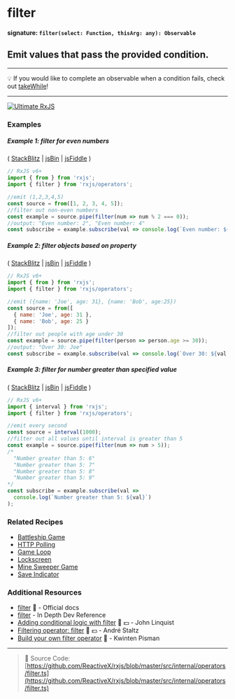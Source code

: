# filter

#### signature: `filter(select: Function, thisArg: any): Observable`

## Emit values that pass the provided condition.

---

💡 If you would like to complete an observable when a condition fails, check out
[takeWhile](takewhile.md)!

---

[![Ultimate RxJS](https://drive.google.com/uc?export=view&id=1qq2-q-eVe-F_-d0eSvTyqaGRjpfLDdJz 'Ultimate RxJS')](https://ultimatecourses.com/courses/rxjs?ref=4)

### Examples

##### Example 1: filter for even numbers

(
[StackBlitz](https://stackblitz.com/edit/typescript-4g4cys?file=index.ts&devtoolsheight=100)
| [jsBin](http://jsbin.com/vafogoluye/1/edit?js,console) |
[jsFiddle](https://jsfiddle.net/btroncone/tkz0fuy2/) )

```js
// RxJS v6+
import { from } from 'rxjs';
import { filter } from 'rxjs/operators';

//emit (1,2,3,4,5)
const source = from([1, 2, 3, 4, 5]);
//filter out non-even numbers
const example = source.pipe(filter(num => num % 2 === 0));
//output: "Even number: 2", "Even number: 4"
const subscribe = example.subscribe(val => console.log(`Even number: ${val}`));
```

##### Example 2: filter objects based on property

(
[StackBlitz](https://stackblitz.com/edit/typescript-n73fsn?file=index.ts&devtoolsheight=100)
| [jsBin](http://jsbin.com/qihagaxuso/1/edit?js,console) |
[jsFiddle](https://jsfiddle.net/btroncone/yjdsoug1/) )

```js
// RxJS v6+
import { from } from 'rxjs';
import { filter } from 'rxjs/operators';

//emit ({name: 'Joe', age: 31}, {name: 'Bob', age:25})
const source = from([
  { name: 'Joe', age: 31 },
  { name: 'Bob', age: 25 }
]);
//filter out people with age under 30
const example = source.pipe(filter(person => person.age >= 30));
//output: "Over 30: Joe"
const subscribe = example.subscribe(val => console.log(`Over 30: ${val.name}`));
```

##### Example 3: filter for number greater than specified value

(
[StackBlitz](https://stackblitz.com/edit/typescript-eyvvfu?file=index.ts&devtoolsheight=100)
| [jsBin](http://jsbin.com/rakabaheyu/1/edit?js,console) |
[jsFiddle](https://jsfiddle.net/btroncone/g1tgreha/) )

```js
// RxJS v6+
import { interval } from 'rxjs';
import { filter } from 'rxjs/operators';

//emit every second
const source = interval(1000);
//filter out all values until interval is greater than 5
const example = source.pipe(filter(num => num > 5));
/*
  "Number greater than 5: 6"
  "Number greater than 5: 7"
  "Number greater than 5: 8"
  "Number greater than 5: 9"
*/
const subscribe = example.subscribe(val =>
  console.log(`Number greater than 5: ${val}`)
);
```

### Related Recipes

- [Battleship Game](../../recipes/battleship-game.md)
- [HTTP Polling](../../recipes/http-polling.md)
- [Game Loop](../../recipes/gameloop.md)
- [Lockscreen](../../recipes/lockscreen.md)
- [Mine Sweeper Game](../../recipes/mine-sweeper-game.md)
- [Save Indicator](../../recipes/save-indicator.md)

### Additional Resources

- [filter](https://rxjs.dev/api/operators/filter) 📰 - Official docs
- [filter](https://indepth.dev/reference/rxjs/operators/filter) - In Depth Dev Reference
- [Adding conditional logic with filter](https://egghead.io/lessons/rxjs-adding-conditional-logic-with-filter?course=step-by-step-async-javascript-with-rxjs)
  🎥 💵 - John Linquist
- [Filtering operator: filter](https://egghead.io/lessons/rxjs-filtering-operator-filter?course=rxjs-beyond-the-basics-operators-in-depth)
  🎥 💵 - André Staltz
- [Build your own filter operator](https://blog.strongbrew.io/build-the-operators-from-rxjs-from-scratch/?lectureId=filter#app)
  🎥 - Kwinten Pisman

---

> 📁 Source Code:
> [https://github.com/ReactiveX/rxjs/blob/master/src/internal/operators/filter.ts](https://github.com/ReactiveX/rxjs/blob/master/src/internal/operators/filter.ts)
